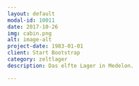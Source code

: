 ```yaml
---
layout: default
modal-id: 10011
date: 2017-10-26
img: cabin.png
alt: image-alt
project-date: 1983-01-01
client: Start Bootstrap
category: zeltlager
description: Das elfte Lager in Medelon.

---
```

